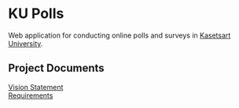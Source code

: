 # KU Polls
Web application for conducting online polls and surveys in [Kasetsart University](https://www.ku.ac.th/).

## Project Documents
[Vision Statement](https://github.com/tboonma/ku-polls/wiki/Vision%20Statement)    
[Requirements](https://github.com/tboonma/ku-polls/wiki/Requirements)
